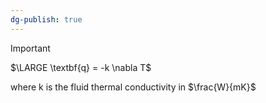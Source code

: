 ```yaml
---
dg-publish: true
---
```

>[!important]
>$\LARGE \textbf{q} = -k \nabla T$

where k is the fluid thermal conductivity in $\frac{W}{mK}$
